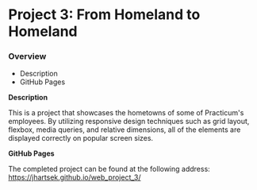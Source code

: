 # Project 3: From Homeland to Homeland
### Overview   
* Description
* GitHub Pages
  
**Description**    
  
This is a project that showcases the hometowns of some of Practicum's employees. By utilizing responsive design techniques such as grid layout, flexbox, media queries, and relative dimensions, all of the elements are displayed correctly on popular screen sizes. 
    
**GitHub Pages**  
  
  The completed project can be found at the following address:
  https://jhartsek.github.io/web_project_3/
  
